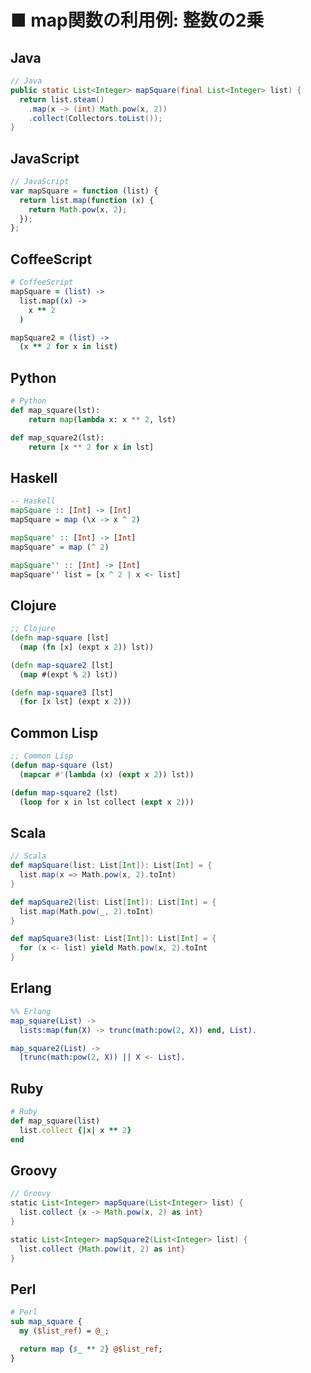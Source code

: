■ map関数の利用例: 整数の2乗
==============================
## Java
```java
// Java
public static List<Integer> mapSquare(final List<Integer> list) {
  return list.steam()
    .map(x -> (int) Math.pow(x, 2))
    .collect(Collectors.toList());
}
```


## JavaScript
```javascript
// JavaScript
var mapSquare = function (list) {
  return list.map(function (x) {
    return Math.pow(x, 2);
  });
};
```


## CoffeeScript
```coffeescript
# CoffeeScript
mapSquare = (list) ->
  list.map((x) ->
    x ** 2
  )

mapSquare2 = (list) ->
  (x ** 2 for x in list)
```


## Python
```python
# Python
def map_square(lst):
    return map(lambda x: x ** 2, lst)

def map_square2(lst):
    return [x ** 2 for x in lst]
```


## Haskell
```haskell
-- Haskell
mapSquare :: [Int] -> [Int]
mapSquare = map (\x -> x ^ 2)

mapSquare' :: [Int] -> [Int]
mapSquare' = map (^ 2)

mapSquare'' :: [Int] -> [Int]
mapSquare'' list = [x ^ 2 | x <- list]
```


## Clojure
```clojure
;; Clojure
(defn map-square [lst]
  (map (fn [x] (expt x 2)) lst))

(defn map-square2 [lst]
  (map #(expt % 2) lst))

(defn map-square3 [lst]
  (for [x lst] (expt x 2)))
```


## Common Lisp
```lisp
;; Common Lisp
(defun map-square (lst)
  (mapcar #'(lambda (x) (expt x 2)) lst))

(defun map-square2 (lst)
  (loop for x in lst collect (expt x 2)))
```


## Scala
```scala
// Scala
def mapSquare(list: List[Int]): List[Int] = {
  list.map(x => Math.pow(x, 2).toInt)
}

def mapSquare2(list: List[Int]): List[Int] = {
  list.map(Math.pow(_, 2).toInt)
}

def mapSquare3(list: List[Int]): List[Int] = {
  for (x <- list) yield Math.pow(x, 2).toInt
}
```


## Erlang
```erlang
%% Erlang
map_square(List) ->
  lists:map(fun(X) -> trunc(math:pow(2, X)) end, List).

map_square2(List) ->
  [trunc(math:pow(2, X)) || X <- List].
```


## Ruby
```ruby
# Ruby
def map_square(list)
  list.collect {|x| x ** 2}
end
```


## Groovy
```groovy
// Groovy
static List<Integer> mapSquare(List<Integer> list) {
  list.collect {x -> Math.pow(x, 2) as int}
}

static List<Integer> mapSquare2(List<Integer> list) {
  list.collect {Math.pow(it, 2) as int}
}
```


## Perl
```perl
# Perl
sub map_square {
  my ($list_ref) = @_;

  return map {$_ ** 2} @$list_ref;
}
```
